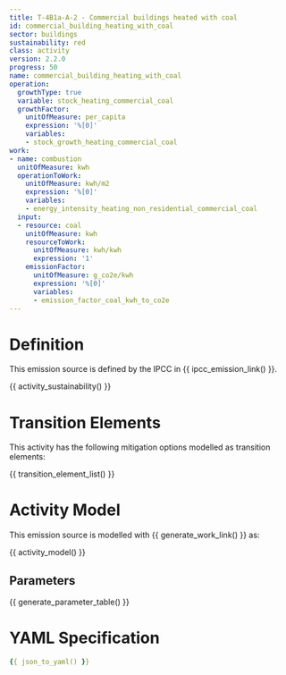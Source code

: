 ```yaml
---
title: T-4B1a-A-2 - Commercial buildings heated with coal
id: commercial_building_heating_with_coal
sector: buildings
sustainability: red
class: activity
version: 2.2.0
progress: 50
name: commercial_building_heating_with_coal
operation:
  growthType: true
  variable: stock_heating_commercial_coal
  growthFactor:
    unitOfMeasure: per_capita
    expression: '%[0]'
    variables:
    - stock_growth_heating_commercial_coal
work:
- name: combustion
  unitOfMeasure: kwh
  operationToWork:
    unitOfMeasure: kwh/m2
    expression: '%[0]'
    variables:
    - energy_intensity_heating_non_residential_commercial_coal
  input:
  - resource: coal
    unitOfMeasure: kwh
    resourceToWork:
      unitOfMeasure: kwh/kwh
      expression: '1'
    emissionFactor:
      unitOfMeasure: g_co2e/kwh
      expression: '%[0]'
      variables:
      - emission_factor_coal_kwh_to_co2e
---
```

# Definition
This emission source is defined by the IPCC in {{ ipcc_emission_link() }}.


{{ activity_sustainability() }}

# Transition Elements

This activity has the following mitigation options modelled as transition elements:

{{ transition_element_list() }}

# Activity Model
This emission source is modelled with {{ generate_work_link() }} as:

{{ activity_model() }}

## Parameters

{{ generate_parameter_table() }}

# YAML Specification

```yaml
{{ json_to_yaml() }}
```